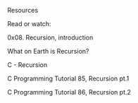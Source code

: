 Resources

Read or watch:



0x08. Recursion, introduction

What on Earth is Recursion?

C - Recursion

C Programming Tutorial 85, Recursion pt.1

C Programming Tutorial 86, Recursion pt.2
